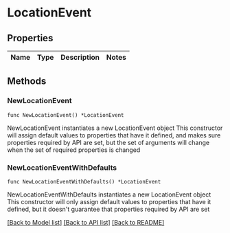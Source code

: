 # LocationEvent

## Properties

Name | Type | Description | Notes
------------ | ------------- | ------------- | -------------

## Methods

### NewLocationEvent

`func NewLocationEvent() *LocationEvent`

NewLocationEvent instantiates a new LocationEvent object
This constructor will assign default values to properties that have it defined,
and makes sure properties required by API are set, but the set of arguments
will change when the set of required properties is changed

### NewLocationEventWithDefaults

`func NewLocationEventWithDefaults() *LocationEvent`

NewLocationEventWithDefaults instantiates a new LocationEvent object
This constructor will only assign default values to properties that have it defined,
but it doesn't guarantee that properties required by API are set


[[Back to Model list]](../README.md#documentation-for-models) [[Back to API list]](../README.md#documentation-for-api-endpoints) [[Back to README]](../README.md)


